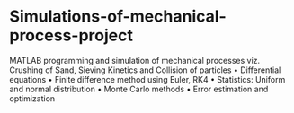 # Simulations-of-mechanical-process-project
MATLAB programming and simulation of mechanical processes viz. Crushing of Sand, Sieving Kinetics and Collision of particles • Differential equations • Finite difference method using Euler, RK4 • Statistics: Uniform and normal distribution • Monte Carlo methods • Error estimation and optimization
